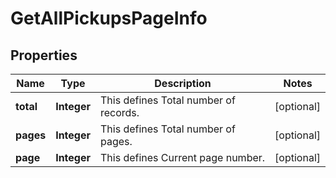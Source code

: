 

# GetAllPickupsPageInfo


## Properties

| Name | Type | Description | Notes |
|------------ | ------------- | ------------- | -------------|
|**total** | **Integer** | This defines Total number of records. |  [optional] |
|**pages** | **Integer** | This defines Total number of pages. |  [optional] |
|**page** | **Integer** | This defines Current page number. |  [optional] |



